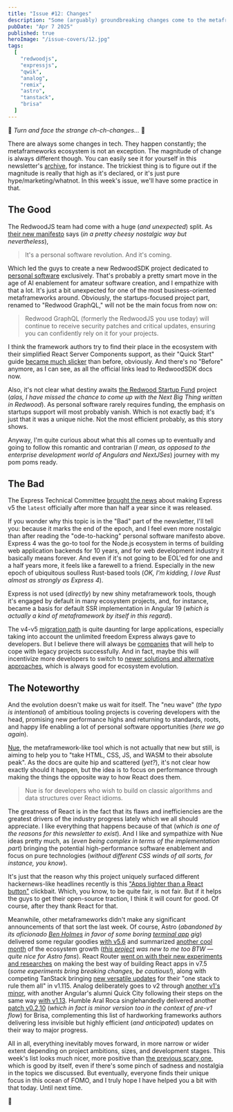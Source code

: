 ```yaml
---
title: "Issue #12: Changes"
description: "Some (arguably) groundbreaking changes come to the metaframeworks world (and it's not about AI this time)."
pubDate: "Apr 7 2025"
published: true
heroImage: "/issue-covers/12.jpg"
tags:
  [
    "redwoodjs",
    "expressjs",
    "qwik",
    "analog",
    "remix",
    "astro",
    "tanstack",
    "brisa"
  ]
---
```


🎵 _Turn and face the strange ch-ch-changes..._ 🎵

There are always some changes in tech. They happen constantly; the metaframeworks ecosystem is not an exception. The magnitude of change is always different though. You can easily see it for yourself in this newsletter's [archive](/archive), for instance. The trickiest thing is to figure out if the magnitude is really that high as it's declared, or it's just pure hype/marketing/whatnot. In this week's issue, we'll have some practice in that.

## The Good

The RedwoodJS team had come with a huge (_and unexpected_) split. As [their new manifesto](https://rwsdk.com/personal-software) says (_in a pretty cheesy nostalgic way but nevertheless_),

> It's a personal software revolution. And it's coming.

Which led the guys to create a new RedwoodSDK project dedicated to [personal software](https://addyosmani.com/blog/personal-software/) exclusively. That's probably a pretty smart move in the age of AI enablement for amateur software creation, and I empathize with that a lot. It's just a bit unexpected for one of the most business-oriented metaframeworks around. Obviously, the startups-focused project part, renamed to "Redwood GraphQL," will not be the main focus from now on:

> Redwood GraphQL (formerly the RedwoodJS you use today) will continue to receive security patches and critical updates, ensuring you can confidently rely on it for your projects.

I think the framework authors try to find their place in the ecosystem with their simplified React Server Components support, as their "Quick Start" guide [became much slicker](https://docs.rwsdk.com/getting-started/quick-start/) than before, obviously. And there's no "Before" anymore, as I can see, as all the official links lead to RedwoodSDK docs now.

Also, it's not clear what destiny awaits [the Redwood Startup Fund](https://www.redwoodstartupfund.com) project (_alas, I have missed the chance to come up with the Next Big Thing written in Redwood_). As personal software rarely requires funding, the emphasis on startups support will most probably vanish. Which is not exactly bad; it's just that it was a unique niche. Not the most efficient probably, as this story shows.

Anyway, I'm quite curious about what this all comes up to eventually and going to follow this romantic and contrarian (_I mean, as opposed to the enterprise development world of Angulars and NextJSes_) journey with my pom poms ready.

## The Bad

The Express Technical Committee [brought the news](https://expressjs.com/2025/03/31/v5-1-latest-release.html) about making Express v5 the `latest` officially after more than half a year since it was released.

If you wonder why this topic is in the "Bad" part of the newsletter, I'll tell you: because it marks the end of the epoch, and I feel even more nostalgic than after reading the "ode-to-hacking" personal software manifesto above. Express 4 was the go-to tool for the Node.js ecosystem in terms of building web application backends for 10 years, and for web development industry it basically means forever. And even if it's not going to be EOL'ed for one and a half years more, it feels like a farewell to a friend. Especially in the new epoch of ubiquitous soulless Rust-based tools (_OK, I'm kidding, I love Rust almost as strongly as Express 4_).

Express is not used (_directly_) by new shiny metaframework tools, though it's engaged by default in many ecosystem projects, and, for instance, became a basis for default SSR implementation in Angular 19 (_which is actually a kind of metaframework by itself in this regard_).

The v4-v5 [migration path](https://expressjs.com/en/guide/migrating-5.html) is quite daunting for large applications, especially taking into account the unlimited freedom Express always gave to developers. But I believe there will always be [companies](https://expressjs.com/en/guide/migrating-5.html) that will help to cope with legacy projects successfully. And in fact, maybe this will incentivize more developers to switch to [newer solutions and alternative approaches](/comparison), which is always good for ecosystem evolution.

## The Noteworthy

And the evolution doesn't make us wait for itself. The "neu wave" (_the typo is intentional_) of ambitious tooling projects is covering developers with the head, promising new performance highs and returning to standards, roots, and happy life enabling a lot of personal software opportunities (_here we go again_).

[Nue](https://nuejs.org), the metaframework-like tool which is not actually that new but still, is aiming to help you to "take HTML, CSS, JS, and WASM to their absolute peak". As the docs are quite hip and scattered (_yet?_), it's not clear how exactly should it happen, but the idea is to focus on performance through making the things the opposite way to how React does them.

> Nue is for developers who wish to build on classic algorithms and data structures over React idioms.

The greatness of React is in the fact that its flaws and inefficiencies are the greatest drivers of the industry progress lately which we all should appreciate. I like everything that happens because of that (_which is one of the reasons for this newsletter to exist_). And I like and sympathize with Nue ideas pretty much, as (_even being complex in terms of the implementation part_) bringing the potential high-performance software enablement and focus on pure technologies (_without different CSS winds of all sorts, for instance, you know_).

It's just that the reason why this project uniquely surfaced different hackernews-like headlines recently is this ["Apps lighter than a React button"](https://nuejs.org/blog/large-scale-apps/) clickbait. Which, you know, to be quite fair, is not fair. But if it helps the guys to get their open-source traction, I think it will count for good. Of course, after they thank React for that.

Meanwhile, other metaframeworks didn't make any significant announcements of that sort the last week. Of course, Astro (_abandoned by its aficionado [Ben Holmes](https://github.com/bholmesdev) in favor of some boring [terminal app](https://bsky.app/profile/bholmes.dev/post/3llonac3nms2l) gig_) delivered some regular goodies [with v5.6](https://astro.build/blog/astro-560/) and summarized [another cool month](https://astro.build/blog/whats-new-march-2025/) of the ecosystem growth (_[this project](https://astro-tips.dev) was new to me too BTW — quite nice for Astro fans_). React Router [went on with their new experiments and researches](https://github.com/remix-run/react-router/blob/main/CHANGELOG.md#v750) on making the best way of building React apps in v7.5 (_some experiments bring breaking changes, be cautious!_), along with competing TanStack bringing [new versatile updates](https://github.com/TanStack/router/releases/tag/v1.115.0) for their "one stack to rule them all" in v1.115. Analog deliberately goes to v2 through [another v1's minor](https://github.com/analogjs/analog/releases/tag/v1.15.0), with another Angular's alumni Quick City following their steps on the same way [with v1.13](https://github.com/QwikDev/qwik/releases/tag/%40builder.io%2Fqwik-city%401.13.0). Humble Aral Roca singlehandedly delivered another [patch v0.2.10](https://github.com/brisa-build/brisa/releases/tag/0.2.10) (_which in fact is minor version too in the context of pre-v1 flow_) for Brisa, complementing this list of hardworking frameworks authors delivering less invisible but highly efficient (_and anticipated_) updates on their way to major progress.

All in all, everything inevitably moves forward, in more narrow or wider extent depending on project ambitions, sizes, and development stages. This week's list looks much nicer, more positive than [the previous scary one](/archive/11), which is good by itself, even if there's some pinch of sadness and nostalgia in the topics we discussed. But eventually, everyone finds their unique focus in this ocean of FOMO, and I truly hope I have helped you a bit with that today. Until next time.

👋
